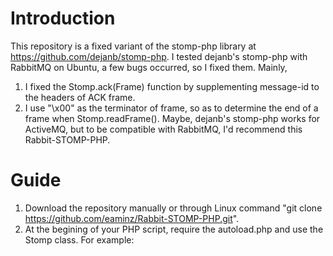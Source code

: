 Introduction
===============
This repository is a fixed variant of the stomp-php library at https://github.com/dejanb/stomp-php.
I tested dejanb's stomp-php with RabbitMQ on Ubuntu, a few bugs occurred, so I fixed them. Mainly, 
1. I fixed the Stomp.ack(Frame) function by supplementing message-id to the headers of ACK frame.
2. I use "\x00" as the terminator of frame, so as to determine the end of a frame when Stomp.readFrame().
Maybe, dejanb's stomp-php works for ActiveMQ, but to be compatible with RabbitMQ, I'd recommend this Rabbit-STOMP-PHP.

Guide
===============
1. Download the repository manually or through Linux command "git clone https://github.com/eaminz/Rabbit-STOMP-PHP.git".
2. At the begining of your PHP script, require the autoload.php and use the Stomp class. For example:
  <?php
    require __DIR__."/../stomp-php/autoload.php";
    use FuseSource\Stomp\Stomp;
    ......
4. You can find example code under "/example" and "/stomp-php/fusesource/stomp-php/src/examples".